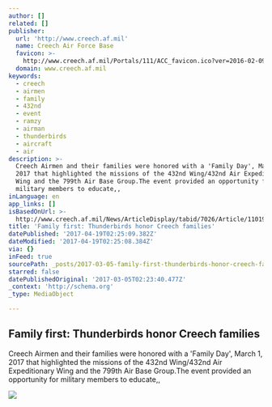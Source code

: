 ```yaml
---
author: []
related: []
publisher:
  url: 'http://www.creech.af.mil'
  name: Creech Air Force Base
  favicon: >-
    http://www.creech.af.mil/Portals/111/ACC_favicon.ico?ver=2016-02-09-102410-780
  domain: www.creech.af.mil
keywords:
  - creech
  - airmen
  - family
  - 432nd
  - event
  - ramzy
  - airman
  - thunderbirds
  - aircraft
  - air
description: >-
  Creech Airmen and their families were honored with a 'Family Day', March 1,
  2017 that highlighted the missions of the 432nd Wing/432nd Air Expeditionary
  Wing and the 799th Air Base Group.The event provided an opportunity for
  military members to educate,,
inLanguage: en
app_links: []
isBasedOnUrl: >-
  http://www.creech.af.mil/News/ArticleDisplay/tabid/7026/Article/1101996/family-first-thunderbirds-honor-creech-families.aspx
title: 'Family first: Thunderbirds honor Creech families'
datePublished: '2017-04-19T02:25:09.382Z'
dateModified: '2017-04-19T02:25:08.384Z'
via: {}
inFeed: true
sourcePath: _posts/2017-03-05-family-first-thunderbirds-honor-creech-families.md
starred: false
datePublishedOriginal: '2017-03-05T02:23:40.477Z'
_context: 'http://schema.org'
_type: MediaObject

---
```

<article style=""><h1>Family first: Thunderbirds honor Creech families</h1><p>Creech Airmen and their families were honored with a 'Family Day', March 1, 2017 that highlighted the missions of the 432nd Wing/432nd Air Expeditionary Wing and the 799th Air Base Group.The event provided an opportunity for military members to educate,,</p><img src="https://media.defense.gov/2017/Mar/03/2001706993/670/394/0/170301-F-WW236-031.JPG" /></article>